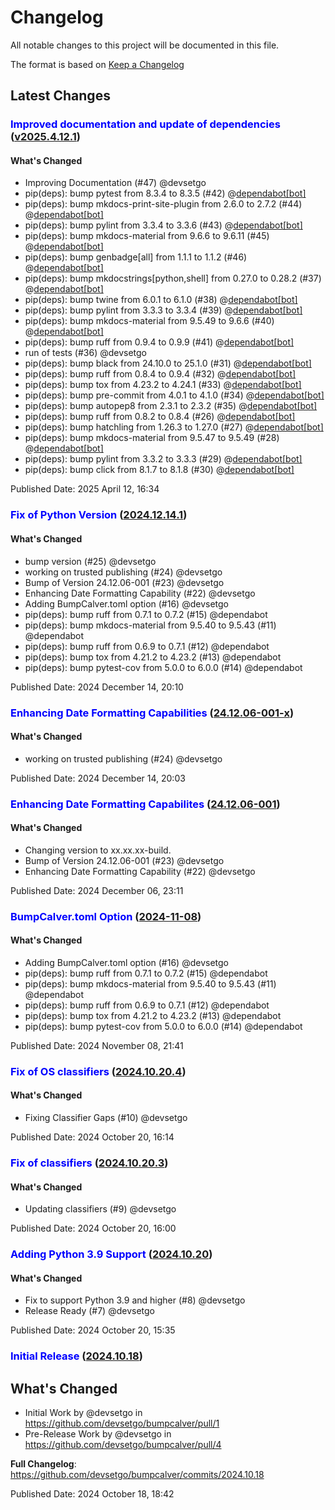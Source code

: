 # Changelog
All notable changes to this project will be documented in this file.

The format is based on [Keep a Changelog](https://keepachangelog.com/en/1.0.0/)

## Latest Changes
### <span style='color:blue'>Improved documentation and update of dependencies</span> ([v2025.4.12.1](https://github.com/devsetgo/bumpcalver/releases/tag/v2025.4.12.1))

#### What's Changed
* Improving Documentation (#47) @devsetgo
* pip(deps): bump pytest from 8.3.4 to 8.3.5 (#42) @[dependabot[bot]](https://github.com/apps/dependabot)
* pip(deps): bump mkdocs-print-site-plugin from 2.6.0 to 2.7.2 (#44) @[dependabot[bot]](https://github.com/apps/dependabot)
* pip(deps): bump pylint from 3.3.4 to 3.3.6 (#43) @[dependabot[bot]](https://github.com/apps/dependabot)
* pip(deps): bump mkdocs-material from 9.6.6 to 9.6.11 (#45) @[dependabot[bot]](https://github.com/apps/dependabot)
* pip(deps): bump genbadge[all] from 1.1.1 to 1.1.2 (#46) @[dependabot[bot]](https://github.com/apps/dependabot)
* pip(deps): bump mkdocstrings[python,shell] from 0.27.0 to 0.28.2 (#37) @[dependabot[bot]](https://github.com/apps/dependabot)
* pip(deps): bump twine from 6.0.1 to 6.1.0 (#38) @[dependabot[bot]](https://github.com/apps/dependabot)
* pip(deps): bump pylint from 3.3.3 to 3.3.4 (#39) @[dependabot[bot]](https://github.com/apps/dependabot)
* pip(deps): bump mkdocs-material from 9.5.49 to 9.6.6 (#40) @[dependabot[bot]](https://github.com/apps/dependabot)
* pip(deps): bump ruff from 0.9.4 to 0.9.9 (#41) @[dependabot[bot]](https://github.com/apps/dependabot)
* run of tests (#36) @devsetgo
* pip(deps): bump black from 24.10.0 to 25.1.0 (#31) @[dependabot[bot]](https://github.com/apps/dependabot)
* pip(deps): bump ruff from 0.8.4 to 0.9.4 (#32) @[dependabot[bot]](https://github.com/apps/dependabot)
* pip(deps): bump tox from 4.23.2 to 4.24.1 (#33) @[dependabot[bot]](https://github.com/apps/dependabot)
* pip(deps): bump pre-commit from 4.0.1 to 4.1.0 (#34) @[dependabot[bot]](https://github.com/apps/dependabot)
* pip(deps): bump autopep8 from 2.3.1 to 2.3.2 (#35) @[dependabot[bot]](https://github.com/apps/dependabot)
* pip(deps): bump ruff from 0.8.2 to 0.8.4 (#26) @[dependabot[bot]](https://github.com/apps/dependabot)
* pip(deps): bump hatchling from 1.26.3 to 1.27.0 (#27) @[dependabot[bot]](https://github.com/apps/dependabot)
* pip(deps): bump mkdocs-material from 9.5.47 to 9.5.49 (#28) @[dependabot[bot]](https://github.com/apps/dependabot)
* pip(deps): bump pylint from 3.3.2 to 3.3.3 (#29) @[dependabot[bot]](https://github.com/apps/dependabot)
* pip(deps): bump click from 8.1.7 to 8.1.8 (#30) @[dependabot[bot]](https://github.com/apps/dependabot)


Published Date: 2025 April 12, 16:34

### <span style='color:blue'>Fix of Python Version</span> ([2024.12.14.1](https://github.com/devsetgo/bumpcalver/releases/tag/2024.12.14.1))

#### What's Changed
* bump version (#25) @devsetgo
* working on trusted publishing (#24) @devsetgo
* Bump of Version 24.12.06-001 (#23) @devsetgo
* Enhancing Date Formatting Capability (#22) @devsetgo
* Adding BumpCalver.toml option (#16) @devsetgo
* pip(deps): bump ruff from 0.7.1 to 0.7.2 (#15) @dependabot
* pip(deps): bump mkdocs-material from 9.5.40 to 9.5.43 (#11) @dependabot
* pip(deps): bump ruff from 0.6.9 to 0.7.1 (#12) @dependabot
* pip(deps): bump tox from 4.21.2 to 4.23.2 (#13) @dependabot
* pip(deps): bump pytest-cov from 5.0.0 to 6.0.0 (#14) @dependabot


Published Date: 2024 December 14, 20:10

### <span style='color:blue'>Enhancing Date Formatting Capabilities</span> ([24.12.06-001-x](https://github.com/devsetgo/bumpcalver/releases/tag/24.12.06-001-x))

#### What's Changed
* working on trusted publishing (#24) @devsetgo


Published Date: 2024 December 14, 20:03

### <span style='color:blue'>Enhancing Date Formatting Capabilites</span> ([24.12.06-001](https://github.com/devsetgo/bumpcalver/releases/tag/24.12.06-001))

#### What's Changed
* Changing version to xx.xx.xx-build.
* Bump of Version 24.12.06-001 (#23) @devsetgo
* Enhancing Date Formatting Capability (#22) @devsetgo



Published Date: 2024 December 06, 23:11

### <span style='color:blue'>BumpCalver.toml Option</span> ([2024-11-08](https://github.com/devsetgo/bumpcalver/releases/tag/2024-11-08))

#### What's Changed
* Adding BumpCalver.toml option (#16) @devsetgo
* pip(deps): bump ruff from 0.7.1 to 0.7.2 (#15) @dependabot
* pip(deps): bump mkdocs-material from 9.5.40 to 9.5.43 (#11) @dependabot
* pip(deps): bump ruff from 0.6.9 to 0.7.1 (#12) @dependabot
* pip(deps): bump tox from 4.21.2 to 4.23.2 (#13) @dependabot
* pip(deps): bump pytest-cov from 5.0.0 to 6.0.0 (#14) @dependabot


Published Date: 2024 November 08, 21:41

### <span style='color:blue'>Fix of OS classifiers</span> ([2024.10.20.4](https://github.com/devsetgo/bumpcalver/releases/tag/2024.10.20.4))

#### What's Changed
* Fixing Classifier Gaps (#10) @devsetgo


Published Date: 2024 October 20, 16:14

### <span style='color:blue'>Fix of classifiers</span> ([2024.10.20.3](https://github.com/devsetgo/bumpcalver/releases/tag/2024.10.20.3))

#### What's Changed
* Updating classifiers (#9) @devsetgo


Published Date: 2024 October 20, 16:00

### <span style='color:blue'>Adding Python 3.9 Support</span> ([2024.10.20](https://github.com/devsetgo/bumpcalver/releases/tag/2024.10.20))

#### What's Changed
* Fix to support Python 3.9 and higher (#8) @devsetgo
* Release Ready (#7) @devsetgo


Published Date: 2024 October 20, 15:35

### <span style='color:blue'>Initial Release</span> ([2024.10.18](https://github.com/devsetgo/bumpcalver/releases/tag/2024.10.18))

## What's Changed
* Initial Work by @devsetgo in https://github.com/devsetgo/bumpcalver/pull/1
* Pre-Release Work by @devsetgo in https://github.com/devsetgo/bumpcalver/pull/4


**Full Changelog**: https://github.com/devsetgo/bumpcalver/commits/2024.10.18

Published Date: 2024 October 18, 18:42
